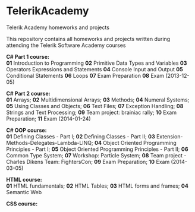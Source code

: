 TelerikAcademy
==============

Telerik Academy homeworks and projects

This repository contains all homeworks and projects written during attending the Telerik Software Academy courses

<strong>C# Part 1 course:</strong><br/>
<b>01</b> Introduction to Programming
<b>02</b> Primitive Data Types and Variables
<b>03</b> Operators Expressions and Statements
<b>04</b> Console Input and Output
<b>05</b> Conditional Statements
<b>06</b> Loops
<b>07</b> Exam Preparation
<b>08</b> Exam (2013-12-05)

<strong>C# Part 2 course:</strong><br/>
<b>01</b> Arrays;
<b>02</b> Multidimensional Arrays;
<b>03</b> Methods;
<b>04</b> Numeral Systems;
<b>05</b> Using Classes and Objects;
<b>06</b> Text Files;
<b>07</b> Exception Handling;
<b>08</b> Strings and Text Processing;
<b>09</b> Team project: brainiac rally;
<b>10</b> Exam Preparation;
<b>11</b> Exam (2014-01-24)

<strong>C# OOP course:</strong><br/>
<b>01</b> Defining Classes - Part I;
<b>02</b> Defining Classes - Part II;
<b>03</b> Extension-Methods-Delegates-Lambda-LINQ;
<b>04</b> Object Oriented Programming Principles - Part I;
<b>05</b> Object Oriented Programming Principles - Part II;
<b>06</b> Common Type System;
<b>07</b> Workshop: Particle System;
<b>08</b> Team project - Charles Dikens Team: FightersCon;
<b>09</b> Exam Preparation;
<b>10</b> Exam (2014-03-05)

<strong>HTML course:</strong><br/>
<b>01</b> HTML fundamentals;
<b>02</b> HTML Tables;
<b>03</b> HTML forms and frames;
<b>04</b> Semantic Web

<strong>CSS course:</strong><br/>

